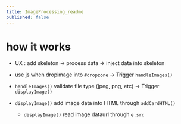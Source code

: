 ```yaml
---
title: ImageProcessing_readme
published: false
---
```


# how it works
- UX : add skeleton -> process data -> inject data into skeleton
- use js when dropimage into `#dropzone` -> Trigger  `handleImages()`
- `handleImages()` validate file type (jpeg, png, etc) -> Trigger `displayImage()`
- `displayImage()` add image data into HTML through `addCardHTML()`

    - `displayImage()` read image dataurl through `e.src`
